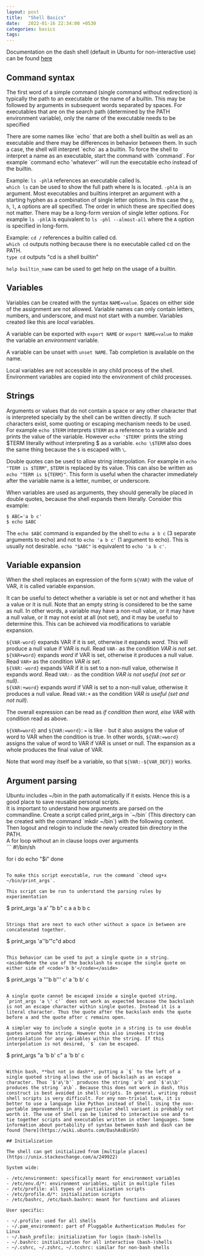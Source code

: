 ```yaml
---
layout: post
title:  "Shell Basics"
date:   2022-01-16 22:34:00 +0530
categories: basics
tags: 
---
```


Documentation on the dash shell (default in Ubuntu for non-interactive use) can be found [here](https://manpages.ubuntu.com/manpages/xenial/man1/sh.1.html)

## Command syntax

The first word of a simple command (single command without redirection) is typically the path to an executable or the name of a builtin. This may be followed by arguments in subsequent words separated by spaces. For executables that are on the search path (determined by the PATH environment variable), only the name of the executable needs to be specified

<aside>There are some names like `echo` that are both a shell builtin as well as an executable and there may be differences in behavior between them. In such a case, the shell will interpret `echo` as a builtin. To force the shell to interpret a name as an executable, start the command with `command`. For example `command echo 'whatever'` will run the executable echo instead of the builtin.</aside>

Example: `ls -phlA` references an executable called ls.  
`which ls` can be used to show the full path where ls is located.
`-phlA` is an argument. Most executables and builtins interpret an argument with a starting hyphen as a combination of single letter options. In this case the `p`, `h`, `l`, `A` options are all specified. The order in which these are specified does not matter. There may be a long-form version of single letter options. For example `ls -phlA` is equivalent to `ls -phl --almost-all` where the `A` option is specified in long-form.

Example: `cd /` references a builtin called cd.  
`which cd` outputs nothing because there is no executable called cd on the PATH.  
`type cd` outputs "cd is a shell builtin"

`help builtin_name` can be used to get help on the usage of a builtin.

## Variables

Variables can be created with the syntax `NAME=value`. Spaces on either side of the assignment are not allowed. Variable names can only contain letters, numbers, and underscore, and must not start with a number. Variables created like this are *local* variables.

A variable can be exported with `export NAME` or `export NAME=value` to make the variable an *environment* variable.

A variable can be unset with `unset NAME`. Tab completion is available on the name.

Local variables are not accessible in any child process of the shell. Environment variables are copied into the environment of child processes.

## Strings

Arguments or values that do not contain a space or any other character that is interpreted specially by the shell can be written directly. If such characters exist, some quoting or escaping mechanism needs to be used. For example `echo $TERM` interprets `$TERM` as a reference to a variable and prints the value of the variable. However `echo '$TERM'` prints the string $TERM literally without interpreting $ as a variable. `echo \$TERM` also does the same thing because the `$` is escaped with `\`.

Double quotes can be used to allow string interpolation. For example in `echo "TERM is $TERM"`, `$TERM` is replaced by its value. This can also be written as `echo "TERM is ${TERM}"`. This form is useful when the character immediately after the variable name is a letter, number, or underscore.

When variables are used as arguments, they should generally be placed in double quotes, because the shell expands them literally. Consider this example:
```
$ ABC='a b c'
$ echo $ABC
```
The `echo $ABC` command is expanded by the shell to `echo a b c` (3 separate arguments to echo) and not to `echo 'a b c'` (1 argument to echo). This is usually not desirable. `echo "$ABC"` is equivalent to `echo 'a b c'`.

## Variable expansion

When the shell replaces an expression of the form `${VAR}` with the value of VAR, it is called variable expansion.

It can be useful to detect whether a variable is set or not and whether it has a value or it is null. Note that an empty string is considered to be the same as null. In other words, a variable may have a non-null value, or it may have a null value, or it may not exist at all (not set), and it may be useful to determine this. This can be achieved via modifications to variable expansion.

`${VAR-word}` expands VAR if it is set, otherwise it expands *word*. This will produce a null value if VAR is null. Read `VAR-` as the condition *VAR is not set*.  
`${VAR+word}` expands *word* if VAR is set, otherwise it produces a null value. Read `VAR+` as the condition *VAR is set*.  
`${VAR:-word}` expands VAR if it is set to a non-null value, otherwise it expands *word*. Read `VAR:-` as the condition *VAR is not useful (not set or null)*.  
`${VAR:+word}` expands *word* if VAR is set to a non-null value, otherwise it produces a null value. Read `VAR:+` as the condition *VAR is useful (set and not null)*.  

The overall expression can be read as *if condition then word, else VAR* with condition read as above.

`${VAR=word}` and `${VAR:=word}`: `=` is like `-` but it also assigns the value of word to VAR when the condition is true. In other words, `${VAR:=word}` assigns the value of word to VAR if VAR is unset or null. The expansion as a whole produces the final value of VAR.

Note that word may itself be a variable, so that `${VAR:-${VAR_DEF}}` works.

## Argument parsing

<aside>Ubuntu includes ~/bin in the path automatically if it exists. Hence this is a good place to save reusable personal scripts.</aside>
It is important to understand how arguments are parsed on the commandline. Create a script called print_args in `~/bin` (This directory can be created with the command `mkdir ~/bin`) with the following content. Then logout and relogin to include the newly created bin directory in the PATH.

<aside>A for loop without an in clause loops over arguments</aside>
```
#!/bin/sh

for i
do echo "$i"
done
```

To make this script executable, run the command `chmod ug+x ~/bin/print_args`.

This script can be run to understand the parsing rules by experimentation
```
$ print_args 'a a' "b b" c
a a
b b
c
```

Strings that are next to each other without a space in between are concatenated together.
```
$ print_args 'a''b'"c"d
abcd
```

This behavior can be used to put a single quote in a string.
<aside>Note the use of the backslash to escape the single quote on either side of <code>'b b'</code></aside>
```
$ print_args 'a '\''b b'\'' c'
a 'b b' c


```

A single quote cannot be escaped inside a single quoted string. `print_args 'a \' c'` does not work as expected because the backslash is not an escape character within single quotes. Instead it is a literal character. Thus the quote after the backslash ends the quote before a and the quote after c remains open.

A simpler way to include a single quote in a string is to use double quotes around the string. However this also invokes string interpolation for any variables within the string. If this interpolation is not desired, `$` can be escaped.
```
$ print_args "a 'b b' c"
a 'b b' c
```

Within bash, **but not in dash**, putting a `$` to the left of a single quoted string allows the use of backslash as an escape character. Thus `$'a\'b'` produces the string `a'b` and `$'a\\b'` produces the string `a\b`. Because this does not work in dash, this construct is best avoided in shell scripts. In general, writing robust shell scripts is very difficult. For any non-trivial task, it is better to use a language like Python instead of Shell. Using the non-portable improvements in any particular shell variant is probably not worth it. The use of Shell can be limited to interactive use and to tie together scripts and executables written in other languages. Some information about portability of syntax between bash and dash can be found [here](https://wiki.ubuntu.com/DashAsBinSh)

## Initialization

The shell can get initialized from [multiple places](https://unix.stackexchange.com/a/249922)

System wide:

- /etc/environment: specifically meant for environment variables
- /etc/env.d/*: environment variables, split in multiple files
- /etc/profile: all types of initialization scripts
- /etc/profile.d/*: initialization scripts
- /etc/bashrc, /etc/bash.bashrc: meant for functions and aliases

User specific:

- ~/.profile: used for all shells
- ~/.pam_environment: part of Pluggable Authentication Modules for Linux
- ~/.bash_profile: initialization for login (bash-)shells
- ~/.bashrc: initialization for all interactive (bash-)shells
- ~/.cshrc, ~/.zshrc, ~/.tcshrc: similar for non-bash shells

